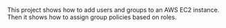 This project shows how to add users and groups to an AWS EC2 instance. 
Then it shows how to assign group policies based on roles.
